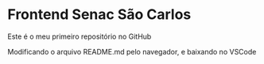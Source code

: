 # Frontend Senac São Carlos

Este é o meu primeiro repositório no GitHub

Modificando o arquivo README.md pelo navegador, e baixando no VSCode
